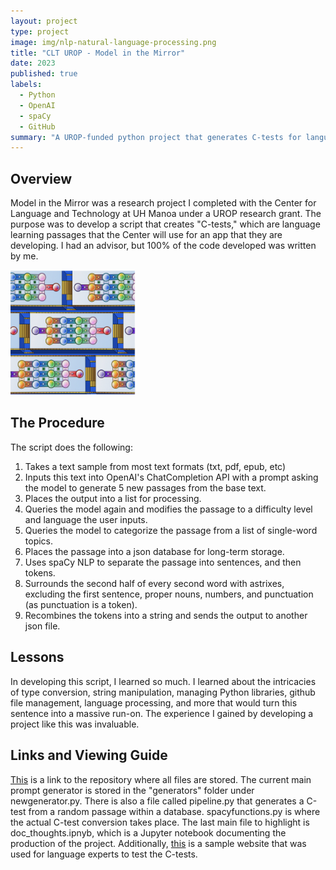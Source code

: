 ```yaml
---
layout: project
type: project
image: img/nlp-natural-language-processing.png
title: "CLT UROP - Model in the Mirror"
date: 2023
published: true
labels:
  - Python
  - OpenAI
  - spaCy
  - GitHub
summary: "A UROP-funded python project that generates C-tests for language learning purposes."
---
```

## Overview
Model in the Mirror was a research project I completed with the Center for Language and Technology at UH Manoa under a UROP research grant. The purpose was to develop a script that creates "C-tests," which are language learning passages that the Center will use for an app that they are developing. I had an advisor, but 100% of the code developed was written by me.

<img class="img-fluid" src="../img/modelmirrorpromo.png" width="200" height="200">

## The Procedure
The script does the following:
1. Takes a text sample from most text formats (txt, pdf, epub, etc)
2. Inputs this text into OpenAI's ChatCompletion API with a prompt asking the model to generate 5 new passages from the base text.
3. Places the output into a list for processing.
4. Queries the model again and modifies the passage to a difficulty level and language the user inputs.
5. Queries the model to categorize the passage from a list of single-word topics.
6. Places the passage into a json database for long-term storage.
7. Uses spaCy NLP to separate the passage into sentences, and then tokens.
8. Surrounds the second half of every second word with astrixes, excluding the first sentence, proper nouns, numbers, and punctuation (as punctuation is a token).
9. Recombines the tokens into a string and sends the output to another json file.

## Lessons
In developing this script, I learned so much. I learned about the intricacies of type conversion, string manipulation, managing Python libraries, github file management, language processing, and more that would turn this sentence into a massive run-on. The experience I gained by developing a project like this was invaluable.

## Links and Viewing Guide
[This](https://github.com/llcit/model-mirror "llcit/model-mirror") is a link to the repository where all files are stored. The current main prompt generator is stored in the "generators" folder under newgenerator.py. There is also a file called pipeline.py that generates a C-test from a random passage within a database. spacyfunctions.py is where the actual C-test conversion takes place. The last main file to highlight is doc_thoughts.ipnyb, which is a Jupyter notebook documenting the production of the project. Additionally, [this](https://hushed-spiny-scaffold.glitch.me "H5P example") is a sample website that was used for language experts to test the C-tests.
